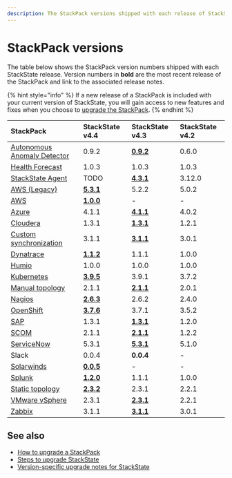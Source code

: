 ```yaml
---
description: The StackPack versions shipped with each release of StackState.
---
```


# StackPack versions

The table below shows the StackPack version numbers shipped with each StackState release. Version numbers in **bold** are the most recent release of the StackPack and link to the associated release notes.

{% hint style="info" %}
If a new release of a StackPack is included with your current version of StackState, you will gain access to new features and fixes when you choose to [upgrade the StackPack](../../stackpacks/about-stackpacks.md#upgrade-a-stackpack).
{% endhint %}

| StackPack | StackState v4.4 | StackState v4.3 | StackState v4.2 |
| :--- | :--- | :--- | :--- |
| [Autonomous Anomaly Detector](../../stackpacks/add-ons/aad.md) | 0.9.2 | [**0.9.2**](../../stackpacks/add-ons/aad.md#release-notes) | 0.6.0 |
| [Health Forecast](../../stackpacks/add-ons/health-forecast.md) | 1.0.3 | 1.0.3 | 1.0.3 |
| [StackState Agent](../../stackpacks/integrations/agent.md) | TODO | [**4.3.1**](../../stackpacks/integrations/agent.md#release-notes) | 3.12.0 |
| [AWS (Legacy)](../../stackpacks/integrations/aws/aws-legacy.md) | [**5.3.1**](../../stackpacks/integrations/aws/aws-legacy.md#release-notes) | 5.2.2 | 5.0.2 |
| [AWS](../../stackpacks/integrations/aws/aws.md) | [**1.0.0**](../../stackpacks/integrations/aws/aws-legacy.md#release-notes) | - | - |
| [Azure](../../stackpacks/integrations/azure.md) | 4.1.1 | [**4.1.1**](../../stackpacks/integrations/azure.md#release-notes) | 4.0.2 |
| [Cloudera](../../stackpacks/integrations/cloudera.md) | 1.3.1 | [**1.3.1**](../../stackpacks/integrations/cloudera.md#release-notes) | 1.2.1 |
| [Custom synchronization](../../stackpacks/integrations/customsync.md) | 3.1.1 | [**3.1.1**](https://github.com/StackVista/stackpack-autosync/blob/master/RELEASE.md) | 3.0.1 |
| [Dynatrace](../../stackpacks/integrations/dynatrace.md) | [**1.1.2**](../../stackpacks/integrations/dynatrace.md#release-notes) | 1.1.1 | 1.0.0 |
| [Humio](../../stackpacks/integrations/humio.md) | 1.0.0 | 1.0.0 | 1.0.0 |
| [Kubernetes](../../stackpacks/integrations/kubernetes.md) | [**3.9.5**](../../stackpacks/integrations/kubernetes.md#release-notes) | 3.9.1 | 3.7.2 |
| [Manual topology](../../stackpacks/integrations/manualtopo.md) | 2.1.1 | [**2.1.1**](../../stackpacks/integrations/manualtopo.md#release-notes) | 2.0.1 |
| [Nagios](../../stackpacks/integrations/nagios.md) | [**2.6.3**](../../stackpacks/integrations/nagios.md#release-notes) | 2.6.2 | 2.4.0 |
| [OpenShift](../../stackpacks/integrations/openshift.md) | [**3.7.6**](../../stackpacks/integrations/openshift.md#release-notes) | 3.7.1 | 3.5.2 |
| [SAP](../../stackpacks/integrations/sap.md) | 1.3.1 | [**1.3.1**](https://github.com/StackVista/stackpack-sap/blob/master/src/main/stackpack/resources/RELEASE.md) | 1.2.0 |
| [SCOM](../../stackpacks/integrations/scom.md) | 2.1.1 | [**2.1.1**](../../stackpacks/integrations/scom.md#release-notes) | 1.2.2 |
| [ServiceNow](../../stackpacks/integrations/servicenow.md) | 5.3.1 | [**5.3.1**](../../stackpacks/integrations/servicenow.md#release-notes) | 5.1.0 |
| Slack | 0.0.4 | **0.0.4** | - |
| [Solarwinds](/stackpacks/integrations/solarwinds.md) | [**0.0.5**](/stackpacks/integrations/solarwinds.md#release-notes) | - | - |
| [Splunk](../../stackpacks/integrations/splunk/splunk_stackpack.md) | [**1.2.0**](https://github.com/StackVista/stackpack-splunk/blob/master/RELEASE.md) | 1.1.1 | 1.0.0 |
| [Static topology](../../stackpacks/integrations/static_topology.md) | [**2.3.2**](../../stackpacks/integrations/static_topology.md#release-notes) | 2.3.1 | 2.2.1 |
| [VMware vSphere](../../stackpacks/integrations/vsphere.md) | 2.3.1 | [**2.3.1**](../../stackpacks/integrations/vsphere.md#release-notes) | 2.2.1 |
| [Zabbix](../../stackpacks/integrations/zabbix.md) | 3.1.1 | [**3.1.1**](../../stackpacks/integrations/zabbix.md#release-notes) | 3.0.1 |

## See also

* [How to upgrade a StackPack](../../stackpacks/about-stackpacks.md#upgrade-a-stackpack)
* [Steps to upgrade StackState](steps-to-upgrade.md)
* [Version-specific upgrade notes for StackState](version-specific-upgrade-instructions.md)

